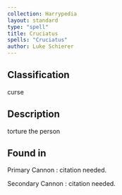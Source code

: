 ```yaml
---
collection: Harrypedia
layout: standard
type: "spell"
title: Cruciatus
spells: "Cruciatus"
author: Luke Schierer
---
```


## Classification

curse

## Description

torture the person

## Found in

Primary Cannon
: citation needed.

Secondary Cannon
: citation needed.
